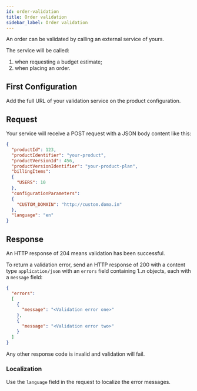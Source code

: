 ```yaml
---
id: order-validation
title: Order validation
sidebar_label: Order validation
---
```


An order can be validated by calling an external service of yours.

The service will be called:

1) when requesting a budget estimate;
2) when placing an order.

## First Configuration

Add the full URL of your validation service on the product configuration.

## Request

Your service will receive a POST request with a JSON body content like this:

```json
{
  "productId": 123,
  "productIdentifier": "your-product",
  "productVersionId": 456,
  "productVersionIdentifier": "your-product-plan",
  "billingItems":
  {
    "USERS": 10
  },
  "configurationParameters":
  {
    "CUSTOM_DOMAIN": "http://custom.doma.in"
  },
  "language": "en"
}
```

## Response

An HTTP response of 204 means validation has been successful.

To return a validation error, send an HTTP response of 200 with a content type
`application/json` with an `errors` field containing 1..n objects, each with a
`message` field:

```json
{
  "errors":
  [
    {
      "message": "<Validation error one>"
    },
    {
      "message": "<Validation error two>"
    }
  ]
}
```

Any other response code is invalid and validation will fail.

### Localization

Use the `language` field in the request to localize the error messages.
